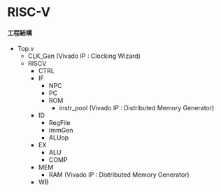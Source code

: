# RISC-V

#### 工程結構
- Top.v
  - CLK_Gen (Vivado IP : Clocking Wizard)
  - RISCV
    - CTRL
    - IF
      - NPC
      - PC
      - ROM
        - instr_pool (Vivado IP : Distributed Memory Generator)
    - ID
      - RegFile
      - ImmGen
      - ALUop
    - EX
      - ALU
      - COMP
    - MEM
      - RAM (Vivado IP : Distributed Memory Generator)
    - WB
